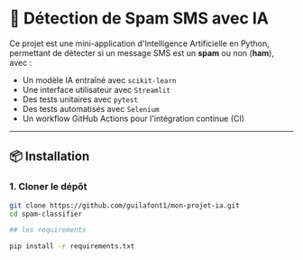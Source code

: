 # 🧠 Détection de Spam SMS avec IA

Ce projet est une mini-application d'Intelligence Artificielle en Python, permettant de détecter si un message SMS est un **spam** ou non (**ham**), avec :

- Un modèle IA entraîné avec `scikit-learn`
- Une interface utilisateur avec `Streamlit`
- Des tests unitaires avec `pytest`
- Des tests automatisés avec `Selenium`
- Un workflow GitHub Actions pour l'intégration continue (CI)

---

## 📦 Installation

### 1. Cloner le dépôt

```bash
git clone https://github.com/guilafont1/mon-projet-ia.git
cd spam-classifier

## les requirements

pip install -r requirements.txt

